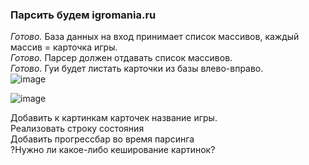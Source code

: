 ### Парсить будем igromania.ru<br/> ###

*Готово.* База данных на вход принимает список массивов, каждый массив = карточка игры.<br/>
*Готово.* Парсер должен отдавать список массивов.<br/>
*Готово.* Гуи будет листать карточки из базы влево-вправо.<br/>
![image](https://user-images.githubusercontent.com/18138614/163334561-0e7358e9-998d-49c2-a858-d5d8c951c0be.png)

![image](https://user-images.githubusercontent.com/18138614/163317708-c14716ed-d70e-4713-ac65-4d535175cdd7.png)

Добавить к картинкам карточек название игры.<br/>
Реализовать строку состояния<br/>
Добавить прогрессбар во время парсинга<br/>
?Нужно ли какое-либо кеширование картинок?
